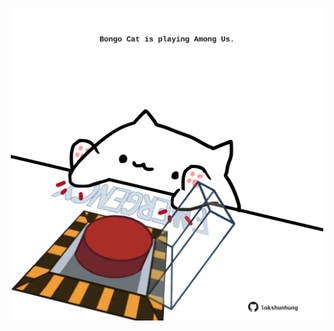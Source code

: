 <!-- built at 20/06/2022, 20:00:45 UTC -->
<p align="center">
  <img width="500" height="500" src="./ReadmeImage.svg">
</p>
